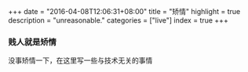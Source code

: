 +++
date = "2016-04-08T12:06:31+08:00"
title = "矫情"
highlight = true
description = "unreasonable."
categories = ["live"]
index = true
+++

### 贱人就是矫情

没事矫情一下，在这里写一些与技术无关的事情